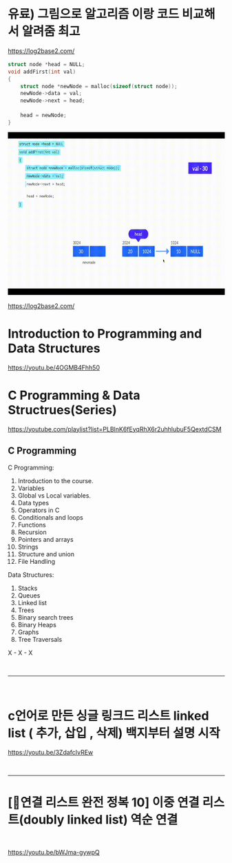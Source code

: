 # 유료) 그림으로 알고리즘 이랑 코드 비교해서 알려줌 최고

https://log2base2.com/

```c
struct node *head = NULL;
void addFirst(int val)
{
    struct node *newNode = malloc(sizeof(struct node));
    newNode->data = val;
    newNode->next = head;

    head = newNode;
}

```

<img src="https://github.com/YoungHaKim7/c_project/blob/main/algorithm/images/test1.gif" />


https://log2base2.com/

# Introduction to Programming and Data Structures

https://youtu.be/4OGMB4Fhh50


# C Programming & Data Structrues(Series)

https://youtube.com/playlist?list=PLBlnK6fEyqRhX6r2uhhlubuF5QextdCSM

## C Programming

C Programming:
1) Introduction to the course.
2) Variables 
3) Global vs Local variables. 
4) Data types  
5) Operators in C  
6) Conditionals and loops 
7) Functions 
8) Recursion  
9) Pointers and arrays 
10) Strings
11) Structure and union 
12) File Handling

Data Structures:
1) Stacks  
2) Queues  
3) Linked list 
4) Trees  
5) Binary search trees  
6) Binary Heaps  
7) Graphs  
8) Tree Traversals  
 
X - X - X

<br>

<hr>

<br>

# c언어로 만든 싱글 링크드 리스트 linked list ( 추가, 삽입 , 삭제) 백지부터 설명 시작

https://youtu.be/3ZdafcIvREw

<br>

<hr>

# [📌연결 리스트 완전 정복 10] 이중 연결 리스트(doubly linked list) 역순 연결

<br>

https://youtu.be/bWJma-gywpQ


